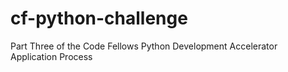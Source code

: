 # cf-python-challenge
Part Three of the Code Fellows Python Development Accelerator Application Process
